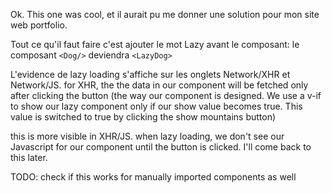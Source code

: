 Ok. This one was cool, et il aurait pu me donner une solution pour mon site web portfolio. 

Tout ce qu'il faut faire c'est ajouter le mot Lazy avant le composant: le composant ```<Dog/>``` deviendra ```<LazyDog>```

L'evidence de lazy loading s'affiche sur les onglets Network/XHR et Network/JS.
for XHR, the the data in our component will be fetched only after clicking the button (the way our component is designed. We use a v-if to show our lazy component only if our show value becomes true. This value is switched to true by clicking the show mountains button)

this is more visible in XHR/JS. when lazy loading, we don't see our Javascript for our component until the button is clicked. I'll come back to this later.

TODO: check if this works for manually imported components as well